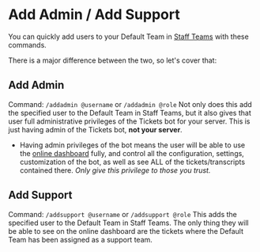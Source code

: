 # Add Admin / Add Support
You can quickly add users to your Default Team in [Staff Teams](./dashboard/settings/staff-teams.md) with these commands.

There is a major difference between the two, so let's cover that:


## Add Admin
Command: `/addadmin @username` or `/addadmin @role`
Not only does this add the specified user to the Default Team in Staff Teams, but it also gives that user full administrative privileges of the Tickets bot for your server. This is just having admin of the Tickets bot, **not your server**.
- Having admin privileges of the bot means the user will be able to use the [online dashboard](https://panel.ticketsbot.net) fully, and control all the configuration, settings, customization of the bot, as well as see ALL of the tickets/transcripts contained there. *Only give this privilege to those you trust.*

## Add Support
Command: `/addsupport @username` or `/addsupport @role`
This adds the specified user to the Default Team in Staff Teams. The only thing they will be able to see on the online dashboard are the tickets where the Default Team has been assigned as a support team.